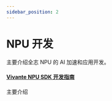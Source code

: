 ```yaml
---
sidebar_position: 2
---
```


# NPU 开发

主要介绍全志 NPU 的 AI 加速和应用开发。

#### [Vivante NPU SDK 开发指南](/cubie/a7a/application-dev/npu-dev/cubie_acuity_sdk)

主要介绍

